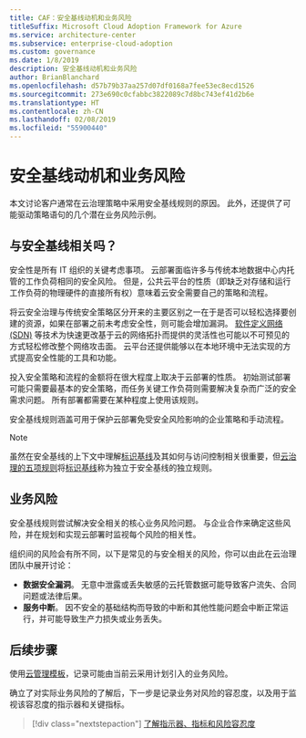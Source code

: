 ```yaml
---
title: CAF：安全基线动机和业务风险
titleSuffix: Microsoft Cloud Adoption Framework for Azure
ms.service: architecture-center
ms.subservice: enterprise-cloud-adoption
ms.custom: governance
ms.date: 1/8/2019
description: 安全基线动机和业务风险
author: BrianBlanchard
ms.openlocfilehash: d57b79b37aa257d07df0168a7fee53ec8ecd1526
ms.sourcegitcommit: 273e690c0cfabbc3822089c7d8bc743ef41d2b6e
ms.translationtype: HT
ms.contentlocale: zh-CN
ms.lasthandoff: 02/08/2019
ms.locfileid: "55900440"
---
```

# <a name="security-baseline-motivations-and-business-risks"></a>安全基线动机和业务风险

本文讨论客户通常在云治理策略中采用安全基线规则的原因。 此外，还提供了可能驱动策略语句的几个潜在业务风险示例。

<!-- markdownlint-disable MD026 -->

## <a name="is-a-security-baseline-relevant"></a>与安全基线相关吗？

安全性是所有 IT 组织的关键考虑事项。 云部署面临许多与传统本地数据中心内托管的工作负荷相同的安全风险。 但是，公共云平台的性质（即缺乏对存储和运行工作负荷的物理硬件的直接所有权）意味着云安全需要自己的策略和流程。

将云安全治理与传统安全策略区分开来的主要区别之一在于是否可以轻松选择要创建的资源，如果在部署之前未考虑安全性，则可能会增加漏洞。 [软件定义网络 (SDN)](../../decision-guides/software-defined-network/overview.md) 等技术为快速更改基于云的网络拓扑而提供的灵活性也可能以不可预见的方式轻松修改整个网络攻击面。 云平台还提供能够以在本地环境中无法实现的方式提高安全性能的工具和功能。

投入安全策略和流程的金额将在很大程度上取决于云部署的性质。 初始测试部署可能只需要最基本的安全策略，而任务关键工作负荷则需要解决复杂而广泛的安全需求问题。 所有部署都需要在某种程度上使用该规则。

安全基线规则涵盖可用于保护云部署免受安全风险影响的企业策略和手动流程。

> [!NOTE]
>虽然在安全基线的上下文中理解[标识基线](../identity-baseline/overview.md)及其如何与访问控制相关很重要，但[云治理的五项规则](../overview.md)将[标识基线](../identity-baseline/overview.md)称为独立于安全基线的独立规则。

## <a name="business-risk"></a>业务风险

安全基线规则尝试解决安全相关的核心业务风险问题。 与企业合作来确定这些风险，并在规划和实现云部署时监视每个风险的相关性。

组织间的风险会有所不同，以下是常见的与安全相关的风险，你可以由此在云治理团队中展开讨论：

- **数据安全漏洞**。 无意中泄露或丢失敏感的云托管数据可能导致客户流失、合同问题或法律后果。
- **服务中断**。 因不安全的基础结构而导致的中断和其他性能问题会中断正常运行，并可能导致生产力损失或业务丢失。

## <a name="next-steps"></a>后续步骤

使用[云管理模板](./template.md)，记录可能由当前云采用计划引入的业务风险。

确立了对实际业务风险的了解后，下一步是记录业务对风险的容忍度，以及用于监视该容忍度的指示器和关键指标。

> [!div class="nextstepaction"]
> [了解指示器、指标和风险容忍度](./metrics-tolerance.md)
